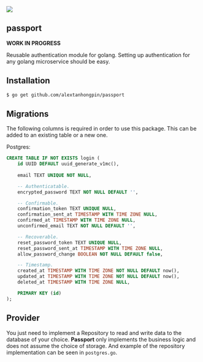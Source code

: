 [![](https://godoc.org/github.com/alextanhongpin/passport?status.svg)](http://godoc.org/github.com/alextanhongpin/passport)

##  passport


**WORK IN PROGRESS**

Reusable authentication module for golang. Setting up authentication for any golang microservice should be easy.

## Installation

```bash
$ go get github.com/alextanhongpin/passport
```

## Migrations

The following columns is required in order to use this package. This can be added to an existing table or a new one.

Postgres:

```sql
CREATE TABLE IF NOT EXISTS login (
	id UUID DEFAULT uuid_generate_v1mc(),
	
	email TEXT UNIQUE NOT NULL,

	-- Authenticatable.
	encrypted_password TEXT NOT NULL DEFAULT '',

	-- Confirmable.
	confirmation_token TEXT UNIQUE NULL,
	confirmation_sent_at TIMESTAMP WITH TIME ZONE NULL,
	confirmed_at TIMESTAMP WITH TIME ZONE NULL,
	unconfirmed_email TEXT NOT NULL DEFAULT '',

	-- Recoverable.
	reset_password_token TEXT UNIQUE NULL,
	reset_password_sent_at TIMESTAMP WITH TIME ZONE NULL,
	allow_password_change BOOLEAN NOT NULL DEFAULT false,

	-- Timestamp.
	created_at TIMESTAMP WITH TIME ZONE NOT NULL DEFAULT now(),
	updated_at TIMESTAMP WITH TIME ZONE NOT NULL DEFAULT now(),
	deleted_at TIMESTAMP WITH TIME ZONE NULL,

	PRIMARY KEY (id)
);
```

## Provider

You just need to implement a Repository to read and write data to the database of your choice. __Passport__ only implements the business logic and does not assume the choice of storage. And example of the repository implementation can be seen in `postgres.go`.
